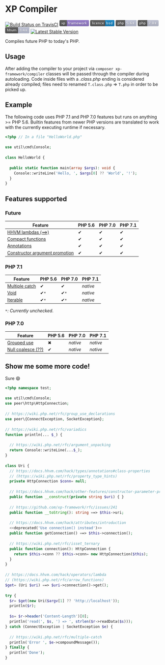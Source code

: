 XP Compiler
===========

[![Build Status on TravisCI](https://secure.travis-ci.org/xp-forge/sequence.svg)](http://travis-ci.org/xp-framework/ast)
[![XP Framework Module](https://raw.githubusercontent.com/xp-framework/web/master/static/xp-framework-badge.png)](https://github.com/xp-framework/core)
[![BSD Licence](https://raw.githubusercontent.com/xp-framework/web/master/static/licence-bsd.png)](https://github.com/xp-framework/core/blob/master/LICENCE.md)
[![Required PHP 5.6+](https://raw.githubusercontent.com/xp-framework/web/master/static/php-5_6plus.png)](http://php.net/)
[![Supports PHP 7.0+](https://raw.githubusercontent.com/xp-framework/web/master/static/php-7_0plus.png)](http://php.net/)
[![Supports HHVM 3.4+](https://raw.githubusercontent.com/xp-framework/web/master/static/hhvm-3_4plus.png)](http://hhvm.com/)
[![Latest Stable Version](https://poser.pugx.org/xp-framework/ast/version.png)](https://packagist.org/packages/xp-forge/sequence)

Compiles future PHP to today's PHP.

Usage
-----
After adding the compiler to your project via `composer xp-framework/compiler` classes will be passed through the compiler during autoloading. Code inside files with a *.class.php* ending is considered already compiled; files need to renamed `T.class.php` => `T.php` in order to be picked up.

Example
-------
The following code uses PHP 7.1 and PHP 7.0 features but runs on anything >= PHP 5.6. Builtin features from newer PHP versions are translated to work with the currently executing runtime if necessary.

```php
<?php // In a file "HelloWorld.php"

use util\cmd\Console;

class HelloWorld {

  public static function main(array $args): void {
    Console::writeLine('Hello, ', $args[0] ?? 'World', '!');
  }
}
```

Features supported
------------------

### Future

| Feature                                                             | PHP 5.6  | PHP 7.0  | PHP 7.1  |
| ------------------------------------------------------------------- | -------- | -------- | -------- |
| [HHVM lambdas (==>)](https://docs.hhvm.com/hack/operators/lambda)   | ✔      | ✔      | ✔       |
| [Compact functions](https://github.com/xp-framework/rfc/issues/241) | ✔      | ✔      | ✔       |
| [Annotations](https://docs.hhvm.com/hack/attributes/introduction)   | ✔      | ✔      | ✔       |
| [Constructor argument promotion](https://docs.hhvm.com/hack/other-features/constructor-parameter-promotion) | ✔      | ✔      | ✔       |

### PHP 7.1

| Feature                                                             | PHP 5.6  | PHP 7.0  | PHP 7.1  |
| ------------------------------------------------------------------- | -------- | -------- | -------- |
| [Multiple catch](https://wiki.php.net/rfc/multiple-catch)           | ✔      | ✔      | *native* |
| [Void](https://wiki.php.net/rfc/void_return_type)                   | ✔`*`   | ✔`*`   | *native* |
| [Iterable](https://wiki.php.net/rfc/iterable)                       | ✔`*`   | ✔`*`   | *native* |

*`*`: Currently unchecked*.

### PHP 7.0

| Feature                                                             | PHP 5.6  | PHP 7.0  | PHP 7.1  |
| ------------------------------------------------------------------- | -------- | -------- | -------- |
| [Grouped use](https://wiki.php.net/rfc/group_use_declarations)      | ✖      | *native* | *native* |
| [Null coalesce (??)](https://wiki.php.net/rfc/isset_ternary)        | ✔      | *native* | *native* |


Show me some more code!
-----------------------
Sure :smile:

```php
<?php namespace test;

use util\cmd\Console;
use peer\http\HttpConnection;

// https://wiki.php.net/rfc/group_use_declarations
use peer\{ConnectException, SocketException};

// https://wiki.php.net/rfc/variadics
function println(... $_) {

  // https://wiki.php.net/rfc/argument_unpacking
  return Console::writeLine(...$_);
}

class Uri {
  // https://docs.hhvm.com/hack/types/annotations#class-properties
  // (https://wiki.php.net/rfc/property_type_hints)
  private HttpConnection $conn= null;

  // https://docs.hhvm.com/hack/other-features/constructor-parameter-promotion
  public function __construct(private string $uri) { }

  // https://github.com/xp-framework/rfc/issues/241
  public function __toString(): string ==> $this->uri;

  // https://docs.hhvm.com/hack/attributes/introduction
  <<deprecated('Use connection() instead')>>
  public function getConnection() ==> $this->connection();

  // https://wiki.php.net/rfc/isset_ternary
  public function connection(): HttpConnection {
    return $this->conn ?? $this->conn= new HttpConnection($this);
  }
}

// https://docs.hhvm.com/hack/operators/lambda
// (https://wiki.php.net/rfc/arrow_functions)
$get= (Uri $uri) ==> $uri->connection()->get();

try {
  $r= $get(new Uri($argv[1] ?? 'http://localhost'));
  println($r);

  $s= $r->header('Content-Length')[0];
  println('read(', $s, ') => ', strlen($r->readData($s)));
} catch (ConnectException | SocketException $e) {

  // https://wiki.php.net/rfc/multiple-catch
  println('Error ', $e->compoundMessage());
} finally {
  println('Done');
}
```